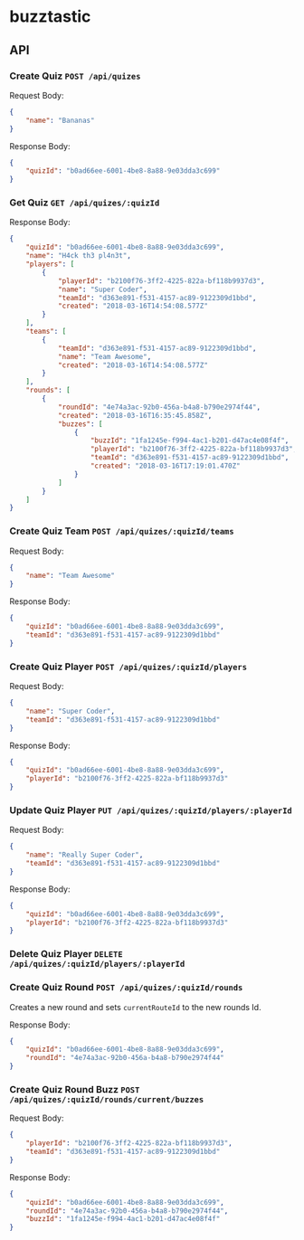 # buzztastic

## API

### Create Quiz `POST /api/quizes`

Request Body:

``` json
{
	"name": "Bananas"
}
```

Response Body:

``` json
{
	"quizId": "b0ad66ee-6001-4be8-8a88-9e03dda3c699"
}
```

### Get Quiz `GET /api/quizes/:quizId`

Response Body:

``` json
{
	"quizId": "b0ad66ee-6001-4be8-8a88-9e03dda3c699",
	"name": "H4ck th3 pl4n3t",
	"players": [
		{
			"playerId": "b2100f76-3ff2-4225-822a-bf118b9937d3",
			"name": "Super Coder",
			"teamId": "d363e891-f531-4157-ac89-9122309d1bbd",
			"created": "2018-03-16T14:54:08.577Z"
		}
	],
	"teams": [
		{
			"teamId": "d363e891-f531-4157-ac89-9122309d1bbd",
			"name": "Team Awesome",
			"created": "2018-03-16T14:54:08.577Z"
		}
	],
	"rounds": [
		{
			"roundId": "4e74a3ac-92b0-456a-b4a8-b790e2974f44",
			"created": "2018-03-16T16:35:45.858Z",
			"buzzes": [
				{
					"buzzId": "1fa1245e-f994-4ac1-b201-d47ac4e08f4f",
					"playerId": "b2100f76-3ff2-4225-822a-bf118b9937d3",
					"teamId": "d363e891-f531-4157-ac89-9122309d1bbd",
					"created": "2018-03-16T17:19:01.470Z"
				}
			]
		}
	]
}
```

### Create Quiz Team `POST /api/quizes/:quizId/teams`

Request Body:

``` json
{
	"name": "Team Awesome"
}
```

Response Body:

``` json
{
	"quizId": "b0ad66ee-6001-4be8-8a88-9e03dda3c699",
	"teamId": "d363e891-f531-4157-ac89-9122309d1bbd"
}
```


### Create Quiz Player `POST /api/quizes/:quizId/players`

Request Body:

``` json
{
	"name": "Super Coder",
	"teamId": "d363e891-f531-4157-ac89-9122309d1bbd"
}
```

Response Body:

``` json
{
	"quizId": "b0ad66ee-6001-4be8-8a88-9e03dda3c699",
	"playerId": "b2100f76-3ff2-4225-822a-bf118b9937d3"
}
```

### Update Quiz Player `PUT /api/quizes/:quizId/players/:playerId`

Request Body:

``` json
{
	"name": "Really Super Coder",
	"teamId": "d363e891-f531-4157-ac89-9122309d1bbd"
}
```

Response Body:

``` json
{
	"quizId": "b0ad66ee-6001-4be8-8a88-9e03dda3c699",
	"playerId": "b2100f76-3ff2-4225-822a-bf118b9937d3"
}
```

### Delete Quiz Player `DELETE /api/quizes/:quizId/players/:playerId`

### Create Quiz Round `POST /api/quizes/:quizId/rounds`
Creates a new round and sets `currentRouteId` to the new rounds Id.

Response Body:

``` json
{
	"quizId": "b0ad66ee-6001-4be8-8a88-9e03dda3c699",
	"roundId": "4e74a3ac-92b0-456a-b4a8-b790e2974f44"
}
```

### Create Quiz Round Buzz `POST /api/quizes/:quizId/rounds/current/buzzes`

Request Body:

``` json
{
	"playerId": "b2100f76-3ff2-4225-822a-bf118b9937d3",
	"teamId": "d363e891-f531-4157-ac89-9122309d1bbd"
}
```

Response Body:

``` json
{
	"quizId": "b0ad66ee-6001-4be8-8a88-9e03dda3c699",
	"roundId": "4e74a3ac-92b0-456a-b4a8-b790e2974f44",
	"buzzId": "1fa1245e-f994-4ac1-b201-d47ac4e08f4f"
}
```